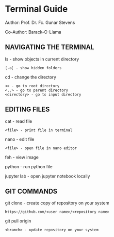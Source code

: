 # Terminal Guide
Author: Prof. Dr. Fc. Gunar Stevens

Co-Author: Barack-O-Llama

## NAVIGATING THE TERMINAL

ls - show objects in current directory

	[-a] - show hidden folders

cd - change the directory

	<> - go to root directory
	<..> - go to parent directory
	<directory> - go to input directory

## EDITING FILES

cat - read file

	<file> - print file in terminal

nano - edit file

	<file> - open file in nano editor

feh - view image

python - run python file

jupyter lab - open jupyter notebook locally

## GIT COMMANDS

git clone - create copy of repository on your system

	https://github.com/<user name>/<repository name>

git pull origin 

	<branch> - update repository on your system
